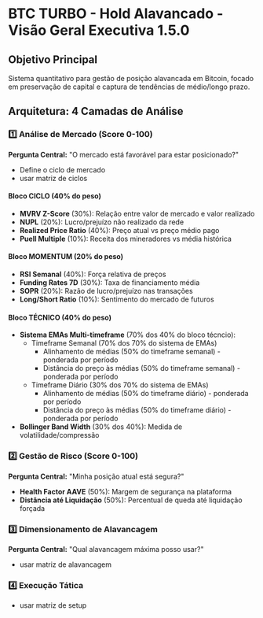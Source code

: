 #  BTC TURBO - Hold Alavancado - Visão Geral Executiva 1.5.0

## Objetivo Principal
Sistema quantitativo para gestão de posição alavancada em Bitcoin, focado em preservação de capital e captura de tendências de médio/longo prazo.

## Arquitetura: 4 Camadas de Análise

### 1️⃣ Análise de Mercado (Score 0-100)
**Pergunta Central:** "O mercado está favorável para estar posicionado?"
- Define o ciclo de mercado
- usar matriz de ciclos

#### Bloco CICLO (40% do peso)
- **MVRV Z-Score** (30%): Relação entre valor de mercado e valor realizado
- **NUPL** (20%): Lucro/prejuízo não realizado da rede
- **Realized Price Ratio** (40%): Preço atual vs preço médio pago
- **Puell Multiple** (10%): Receita dos mineradores vs média histórica

#### Bloco MOMENTUM (20% do peso)
- **RSI Semanal** (40%): Força relativa de preços
- **Funding Rates 7D** (30%): Taxa de financiamento média
- **SOPR** (20%): Razão de lucro/prejuízo nas transações
- **Long/Short Ratio** (10%): Sentimento do mercado de futuros

#### Bloco TÉCNICO (40% do peso)
- **Sistema EMAs Multi-timeframe** (70% dos 40% do bloco técncio): 
  - Timeframe Semanal (70% dos 70% do sistema de EMAs)
    - Alinhamento de médias (50% do timeframe semanal)  - ponderada por período
    - Distância do preço às médias (50% do timeframe semanal) - ponderada por período
  - Timeframe Diário (30% dos 70% do sistema de EMAs)
    - Alinhamento de médias (50% do timeframe diário)  - ponderada por período
    - Distância do preço às médias (50% do timeframe diário) - ponderada por período
- **Bollinger Band Width** (30% dos 40%): Medida de volatilidade/compressão

### 2️⃣ Gestão de Risco (Score 0-100)
**Pergunta Central:** "Minha posição atual está segura?"

- **Health Factor AAVE** (50%): Margem de segurança na plataforma
- **Distância até Liquidação** (50%): Percentual de queda até liquidação forçada

### 3️⃣ Dimensionamento de Alavancagem

**Pergunta Central:** "Qual alavancagem máxima posso usar?"

- usar matriz de alavancagem


### 4️⃣ Execução Tática

- usar matriz de setup